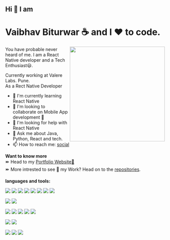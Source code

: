 <h2> Hi 👋  I am</h2>
<h1>Vaibhav Biturwar ☕ and I ♥ to code.</h1>
<img align="right" height="300px" src="https://vaibhavbiturwar.github.io/My-Portfolio/images/emoji1.png">
<p>You have probable never heard of me. I am a React Native developer and a Tech Enthusiast😃. 
</p><p>Currently working at Valere Labs. Pune.
<br> As a Rect Native Developer </p>

- 🌱 I'm currently learning React Native
- 👯 I'm looking to collaborate on Mobile App development 📱
- 🤔 I'm looking for help with React Native
- 💬 Ask me about Java, Python, React and tech.
- 📫 How to reach me: [social](https://vaibhavbiturwar.github.io/My-Portfolio/#myfooter)

**Want to know more**<br>
⏩ Head to my [Portfolio Website💨](https://vaibhavbiturwar.github.io/My-Portfolio/)<br>
⏩ More intrested to see 👀 my Work? Head on to the [repositories](https://github.com/VaibhavBiturwar?tab=repositories).

**languages and tools:**

<p>
<!-- Technologies ▶ -->
<img src="https://img.icons8.com/color/36/000000/react-native.png"/>
<img src="https://img.icons8.com/color/36/000000/flutter.png"/>
<img src="https://img.icons8.com/color/36/000000/dart.png"/>
<img src="https://img.icons8.com/color/36/000000/kotlin.png"/>
<img src="https://img.icons8.com/color/36/000000/java-coffee-cup-logo--v1.png"/>
<img src="https://img.icons8.com/color/36/000000/python--v1.png"/>
<img src="https://img.icons8.com/color/36/000000/c.png"/>
<img src="https://img.icons8.com/color/36/000000/c-plus-plus-logo.png"/>
</p>

<p>
<!-- Database ▶ -->
<img src="https://img.icons8.com/color/36/000000/firebase.png"/>
<img src="https://img.icons8.com/color/36/000000/mysql-logo.png"/>
</p>

<p>
<!-- Web Technologies ▶ -->
<img src="https://img.icons8.com/color/36/000000/html-5--v1.png"/>
<img src="https://img.icons8.com/color/36/000000/css3.png"/>
<img src="https://img.icons8.com/color/36/000000/javascript--v1.png"/>
<img src="https://img.icons8.com/color/36/000000/bootstrap.png"/>
<img src="https://img.icons8.com/fluency/36/000000/php.png"/>
</p>

<p>
<!-- Ui Designing ▶ -->
<img src="https://img.icons8.com/color/36/000000/figma--v1.png"/>
<img src="https://img.icons8.com/color/36/000000/adobe-photoshop--v1.png"/>
</p>

<p>
<!-- IDE ▶ -->
<img src="https://img.icons8.com/color/36/000000/visual-studio-code-2019.png"/>
<img src="https://img.icons8.com/color/36/000000/android-studio--v2.png"/>
<img src="https://img.icons8.com/fluency/36/000000/notepad-plus-plus.png"/>
</p>
